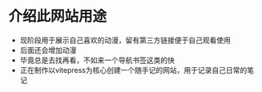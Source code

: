 # 介绍此网站用途
+ 现阶段用于展示自己喜欢的动漫，留有第三方链接便于自己观看使用
+ 后面还会增加动漫
+ 毕竟总是去找再看，不如来一个导航书签这类的快
+ 正在制作以vitepress为核心创建一个随手记的网站，用于记录自己日常的笔记
